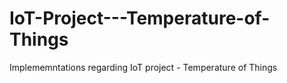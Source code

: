 # IoT-Project---Temperature-of-Things
Implememntations regarding IoT project - Temperature of Things
